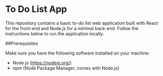 # To Do List App
This repository contains a basic to-do list web application built with React for the front-end and Node.js for a minimal back-end. Follow the instructions below to run the application locally.

##Prerequisites

Make sure you have the following software installed on your machine:

+ Node.js (https://nodejs.org/)
+ npm (Node Package Manager, comes with Node.js)
